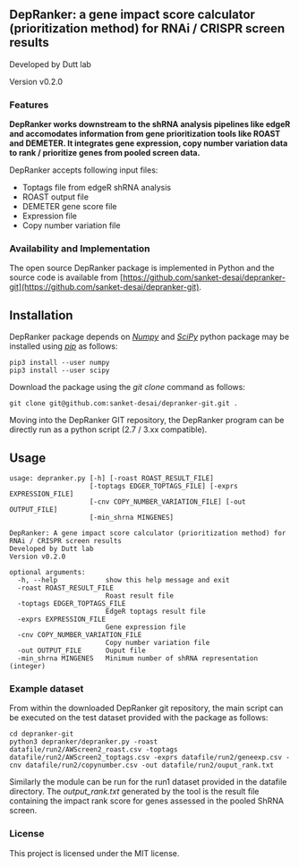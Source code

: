 ## DepRanker: a gene impact score calculator (prioritization method) for RNAi / CRISPR screen results

Developed by Dutt lab

Version v0.2.0

### Features
**DepRanker works downstream to the shRNA analysis pipelines like edgeR and accomodates information from gene prioritization tools like ROAST and DEMETER. It integrates gene expression, copy number variation data to rank / prioritize genes from pooled screen data.**

DepRanker accepts following input files:
-	Toptags file from edgeR shRNA analysis
-	ROAST output file
-	DEMETER gene score file
-	Expression file
-	Copy number variation file

### Availability and Implementation
The open source DepRanker package is implemented in Python and the source code is available from [https://github.com/sanket-desai/depranker-git](https://github.com/sanket-desai/depranker-git).

## Installation
DepRanker package depends on <i>[Numpy](https://numpy.org/)</i> and <i>[SciPy](https://www.scipy.org/)</i> python package may be installed using <i>[pip](https://pypi.org/project/pip/)</i> as follows:

```
pip3 install --user numpy
pip3 install --user scipy
```
Download the package using the <i>git clone</i> command as follows:
```
git clone git@github.com:sanket-desai/depranker-git.git .
```  
Moving into the DepRanker GIT repository, the DepRanker program can be directly run as a python script (2.7 / 3.xx compatible).
## Usage
```
usage: depranker.py [-h] [-roast ROAST_RESULT_FILE]
                    [-toptags EDGER_TOPTAGS_FILE] [-exprs EXPRESSION_FILE]
                    [-cnv COPY_NUMBER_VARIATION_FILE] [-out OUTPUT_FILE]
                    [-min_shrna MINGENES]

DepRanker: A gene impact score calculator (prioritization method) for RNAi / CRISPR screen results
Developed by Dutt lab
Version v0.2.0

optional arguments:
  -h, --help            show this help message and exit
  -roast ROAST_RESULT_FILE
                        Roast result file
  -toptags EDGER_TOPTAGS_FILE
                        EdgeR toptags result file
  -exprs EXPRESSION_FILE
                        Gene expression file
  -cnv COPY_NUMBER_VARIATION_FILE
                        Copy number variation file
  -out OUTPUT_FILE      Ouput file
  -min_shrna MINGENES   Minimum number of shRNA representation (integer)

```
### Example dataset
From within the downloaded DepRanker git repository, the main script can be executed on the test dataset provided with the package as follows:
```
cd depranker-git
python3 depranker/depranker.py -roast datafile/run2/AWScreen2_roast.csv -toptags datafile/run2/AWScreen2_toptags.csv -exprs datafile/run2/geneexp.csv -cnv datafile/run2/copynumber.csv -out datafile/run2/ouput_rank.txt
```
Similarly the module can be run for the run1 dataset provided in the datafile directory. The <i>output_rank.txt</i> generated by the tool is the result file containing the impact rank score for genes assessed in the pooled ShRNA screen.
### License
This project is licensed under the MIT license.

